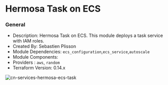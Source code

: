 # Hermosa Task on ECS

### General

* Description: Hermosa Task on ECS. This module deploys a task service with IAM roles.
* Created By: Sebastien Plisson
* Module Dependencies: `ecs_configuration`,`ecs_service`,`autoscale`
* Module Components:
* Providers : `aws`, `random`
* Terraform Version: 0.14.x

![cn-services-hermosa-ecs-task](https://github.com/ChowNow/ops-tf-modules/workflows/cn-services-hermosa-ecs-task/badge.svg)
